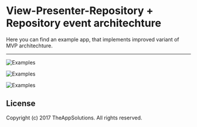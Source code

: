 # View-Presenter-Repository + Repository event architechture
Here you can find an example app, that implements improved variant of MVP architechture.

---------------

![Examples](/FusedLocationAPIWrapper/resources/sample_app_screen_1.png?raw=true "Title") 

![Examples](/FusedLocationAPIWrapper/resources/sample_app_screen_2.png?raw=true ) 

![Examples](/FusedLocationAPIWrapper/resources/sample_app_screen_3.png?raw=true )

License
-------
Copyright (c) 2017 TheAppSolutions. All rights reserved.

